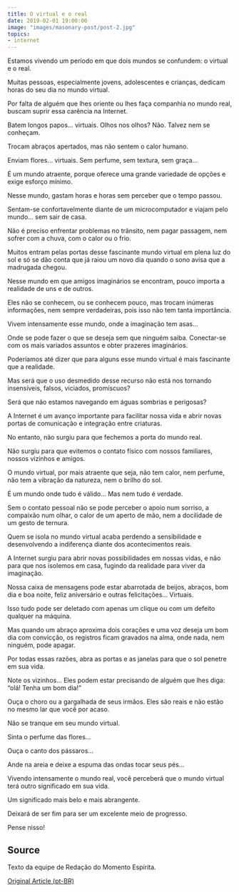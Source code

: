 ```yaml
---
title: O virtual e o real
date: 2019-02-01 19:00:00
image: "images/masonary-post/post-2.jpg"
topics: 
- internet
---
```



Estamos vivendo um período em que dois mundos se confundem: o virtual e o real.

Muitas pessoas, especialmente jovens, adolescentes e crianças, dedicam horas do
seu dia no mundo virtual.

Por falta de alguém que lhes oriente ou lhes faça companhia no mundo real,
buscam suprir essa carência na Internet.

Batem longos papos... virtuais. Olhos nos olhos? Não. Talvez nem se conheçam.

Trocam abraços apertados, mas não sentem o calor humano.

Enviam flores... virtuais. Sem perfume, sem textura, sem graça...

É um mundo atraente, porque oferece uma grande variedade de opções e exige
esforço mínimo.

Nesse mundo, gastam horas e horas sem perceber que o tempo passou.

Sentam-se confortavelmente diante de um microcomputador e viajam pelo mundo...
sem sair de casa.

Não é preciso enfrentar problemas no trânsito, nem pagar passagem, nem sofrer
com a chuva, com o calor ou o frio.

Muitos entram pelas portas desse fascinante mundo virtual em plena luz do sol e
só se dão conta que já raiou um novo dia quando o sono avisa que a madrugada
chegou.

Nesse mundo em que amigos imaginários se encontram, pouco importa a realidade
de uns e de outros.

Eles não se conhecem, ou se conhecem pouco, mas trocam inúmeras informações,
nem sempre verdadeiras, pois isso não tem tanta importância.

Vivem intensamente esse mundo, onde a imaginação tem asas...

Onde se pode fazer o que se deseja sem que ninguém saiba. Conectar-se com os
mais variados assuntos e obter prazeres imaginários.

Poderíamos até dizer que para alguns esse mundo virtual é mais fascinante que a
realidade.

Mas será que o uso desmedido desse recurso não está nos tornando insensíveis,
falsos, viciados, promíscuos?

Será que não estamos navegando em águas sombrias e perigosas?

A Internet é um avanço importante para facilitar nossa vida e abrir novas
portas de comunicação e integração entre criaturas.

No entanto, não surgiu para que fechemos a porta do mundo real.

Não surgiu para que evitemos o contato físico com nossos familiares, nossos
vizinhos e amigos.

O mundo virtual, por mais atraente que seja, não tem calor, nem perfume, não
tem a vibração da natureza, nem o brilho do sol.

É um mundo onde tudo é válido... Mas nem tudo é verdade.

Sem o contato pessoal não se pode perceber o apoio num sorriso, a compaixão num
olhar, o calor de um aperto de mão, nem a docilidade de um gesto de ternura.

Quem se isola no mundo virtual acaba perdendo a sensibilidade e desenvolvendo a
indiferença diante dos acontecimentos reais.

A Internet surgiu para abrir novas possibilidades em nossas vidas, e não para
que nos isolemos em casa, fugindo da realidade para viver da imaginação.

Nossa caixa de mensagens pode estar abarrotada de beijos, abraços, bom dia e
boa noite, feliz aniversário e outras felicitações... Virtuais.

Isso tudo pode ser deletado com apenas um clique ou com um defeito qualquer na
máquina.

Mas quando um abraço aproxima dois corações e uma voz deseja um bom dia com
convicção, os registros ficam gravados na alma, onde nada, nem ninguém, pode
apagar.

Por todas essas razões, abra as portas e as janelas para que o sol penetre em
sua vida.

Note os vizinhos... Eles podem estar precisando de alguém que lhes diga: “olá!
Tenha um bom dia!”

Ouça o choro ou a gargalhada de seus irmãos. Eles são reais e não estão no
mesmo lar que você por acaso.

Não se tranque em seu mundo virtual.

Sinta o perfume das flores...

Ouça o canto dos pássaros...

Ande na areia e deixe a espuma das ondas tocar seus pés...

Vivendo intensamente o mundo real, você perceberá que o mundo virtual terá
outro significado em sua vida.

Um significado mais belo e mais abrangente.

Deixará de ser fim para ser um excelente meio de progresso.

Pense nisso!


## Source
Texto da equipe de Redação do Momento Espírita.


[Original Article (pt-BR)](http://www.momento.com.br/pt/ler_texto.php?id=1125)
